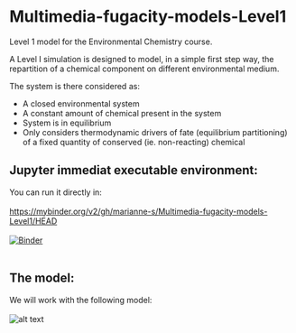 # Multimedia-fugacity-models-Level1
Level 1 model for the Environmental Chemistry course.

A Level I simulation is designed to model, in a simple first step way, the repartition of a chemical component on different environmental medium. 

The system is there considered as:</br>
- A closed environmental system </br>
- A constant amount of chemical present in the system </br>
- System is in equilibrium </br>
- Only considers thermodynamic drivers of fate (equilibrium partitioning) of a fixed quantity of conserved (ie. non-reacting) chemical </br>


## Jupyter immediat executable environment: 

You can run it directly in: </br></br>
https://mybinder.org/v2/gh/marianne-s/Multimedia-fugacity-models-Level1/HEAD </br></br>
[![Binder](https://mybinder.org/badge_logo.svg)](https://mybinder.org/v2/gh/marianne-s/Multimedia-fugacity-models-Level1/HEAD)
</br></br>

## The model: 
We will work with the following model:</br></br>
![alt text](https://github.com/marianne-s/Multimedia-fugacity-models-Level1/blob/main/img/LEVEL1_Figure.png?raw=true)



